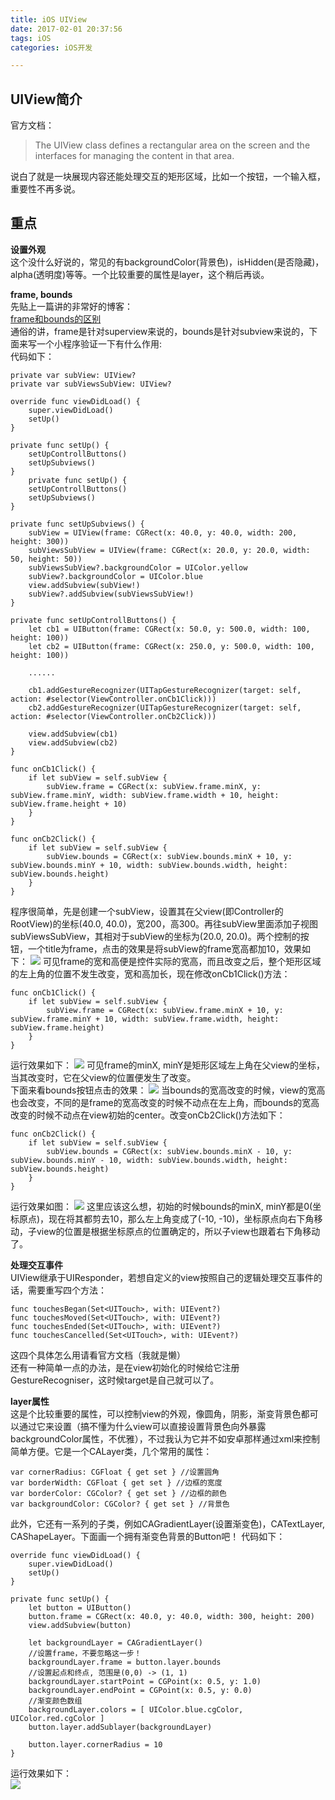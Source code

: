 ```yaml
---
title: iOS UIView
date: 2017-02-01 20:37:56
tags: iOS
categories: iOS开发

---
```

## UIView简介
官方文档：  
>The UIView class defines a rectangular area on the screen and the interfaces for managing the content in that area.  

说白了就是一块展现内容还能处理交互的矩形区域，比如一个按钮，一个输入框，重要性不再多说。  
## 重点
**设置外观**  
这个没什么好说的，常见的有backgroundColor(背景色)，isHidden(是否隐藏)，alpha(透明度)等等。一个比较重要的属性是layer，这个稍后再谈。  

**frame, bounds**  
先贴上一篇讲的非常好的博客：  
[frame和bounds的区别](http://www.jianshu.com/p/964313cfbdaa)  
通俗的讲，frame是针对superview来说的，bounds是针对subview来说的，下面来写一个小程序验证一下有什么作用:  
代码如下：  

	private var subView: UIView?
    private var subViewsSubView: UIView?
    
    override func viewDidLoad() {
        super.viewDidLoad()
        setUp()
    }

    private func setUp() {
        setUpControllButtons()
        setUpSubviews()
    } 
        private func setUp() {
        setUpControllButtons()
        setUpSubviews()
    }
    
    private func setUpSubviews() {
        subView = UIView(frame: CGRect(x: 40.0, y: 40.0, width: 200, height: 300))
        subViewsSubView = UIView(frame: CGRect(x: 20.0, y: 20.0, width: 50, height: 50))
        subViewsSubView?.backgroundColor = UIColor.yellow
        subView?.backgroundColor = UIColor.blue
        view.addSubview(subView!)
        subView?.addSubview(subViewsSubView!)
    }
    
    private func setUpControllButtons() {
        let cb1 = UIButton(frame: CGRect(x: 50.0, y: 500.0, width: 100, height: 100))
        let cb2 = UIButton(frame: CGRect(x: 250.0, y: 500.0, width: 100, height: 100))
        
        ......
        
        cb1.addGestureRecognizer(UITapGestureRecognizer(target: self, action: #selector(ViewController.onCb1Click)))
        cb2.addGestureRecognizer(UITapGestureRecognizer(target: self, action: #selector(ViewController.onCb2Click)))
        
        view.addSubview(cb1)
        view.addSubview(cb2)
    }
    
    func onCb1Click() {
        if let subView = self.subView {
            subView.frame = CGRect(x: subView.frame.minX, y: subView.frame.minY, width: subView.frame.width + 10, height: subView.frame.height + 10)
        }
    }
    
    func onCb2Click() {
        if let subView = self.subView {
            subView.bounds = CGRect(x: subView.bounds.minX + 10, y: subView.bounds.minY + 10, width: subView.bounds.width, height: subView.bounds.height)
        }
    }
程序很简单，先是创建一个subView，设置其在父view(即Controller的RootView)的坐标(40.0, 40.0)，宽200，高300。再往subView里面添加子视图subViewsSubView，其相对于subView的坐标为(20.0, 20.0)。两个控制的按钮，一个title为frame，点击的效果是将subView的frame宽高都加10，效果如下：
![](http://ok34fi9ya.bkt.clouddn.com/screen1.gif)
可见frame的宽和高便是控件实际的宽高，而且改变之后，整个矩形区域的左上角的位置不发生改变，宽和高加长，现在修改onCb1Click()方法：

    func onCb1Click() {
        if let subView = self.subView {
            subView.frame = CGRect(x: subView.frame.minX + 10, y: subView.frame.minY + 10, width: subView.frame.width, height: subView.frame.height)
        }
    }
运行效果如下：
![](http://ok34fi9ya.bkt.clouddn.com/screen2.gif)
可见frame的minX, minY是矩形区域左上角在父view的坐标，当其改变时，它在父view的位置便发生了改变。  
下面来看bounds按钮点击的效果：
![](http://ok34fi9ya.bkt.clouddn.com/screen3.gif)
当bounds的宽高改变的时候，view的宽高也会改变，不同的是frame的宽高改变的时候不动点在左上角，而bounds的宽高改变的时候不动点在view初始的center。改变onCb2Click()方法如下：

    func onCb2Click() {
        if let subView = self.subView {
            subView.bounds = CGRect(x: subView.bounds.minX - 10, y: subView.bounds.minY - 10, width: subView.bounds.width, height: subView.bounds.height)
        }
    }
运行效果如图：
![](http://ok34fi9ya.bkt.clouddn.com/screen4.gif)
这里应该这么想，初始的时候bounds的minX, minY都是0(坐标原点)，现在将其都剪去10，那么左上角变成了(-10, -10)，坐标原点向右下角移动，子view的位置是根据坐标原点的位置确定的，所以子view也跟着右下角移动了。

**处理交互事件**  
UIView继承于UIResponder，若想自定义的view按照自己的逻辑处理交互事件的话，需要重写四个方法：  

	func touchesBegan(Set<UITouch>, with: UIEvent?)
	func touchesMoved(Set<UITouch>, with: UIEvent?)
	func touchesEnded(Set<UITouch>, with: UIEvent?)
	func touchesCancelled(Set<UITouch>, with: UIEvent?)
这四个具体怎么用请看官方文档（我就是懒）  
还有一种简单一点的办法，是在view初始化的时候给它注册GestureRecogniser，这时候target是自己就可以了。  

**layer属性**  
这是个比较重要的属性，可以控制view的外观，像圆角，阴影，渐变背景色都可以通过它来设置（搞不懂为什么view可以直接设置背景色向外暴露backgroundColor属性，不优雅），不过我认为它并不如安卓那样通过xml来控制简单方便。它是一个CALayer类，几个常用的属性：  

	var cornerRadius: CGFloat { get set } //设置圆角
	var borderWidth: CGFloat { get set } //边框的宽度
	var borderColor: CGColor? { get set } //边框的颜色
	var backgroundColor: CGColor? { get set } //背景色
此外，它还有一系列的子类，例如CAGradientLayer(设置渐变色)，CATextLayer, CAShapeLayer。下面画一个拥有渐变色背景的Button吧！ 代码如下：  

    override func viewDidLoad() {
        super.viewDidLoad()
        setUp()
    }
    
    private func setUp() {
        let button = UIButton()
        button.frame = CGRect(x: 40.0, y: 40.0, width: 300, height: 200)
        view.addSubview(button)
        
        let backgroundLayer = CAGradientLayer()
        //设置frame，不要忽略这一步！
        backgroundLayer.frame = button.layer.bounds
        //设置起点和终点, 范围是(0,0) -> (1, 1)
        backgroundLayer.startPoint = CGPoint(x: 0.5, y: 1.0)
        backgroundLayer.endPoint = CGPoint(x: 0.5, y: 0.0)
        //渐变颜色数组
        backgroundLayer.colors = [ UIColor.blue.cgColor, UIColor.red.cgColor ]
        button.layer.addSublayer(backgroundLayer)
        
        button.layer.cornerRadius = 10
    }
运行效果如下：  
![](http://ok34fi9ya.bkt.clouddn.com/IMG_2159.PNG)